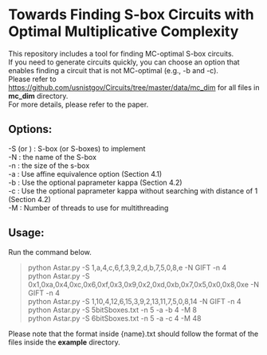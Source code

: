 # Towards Finding S-box Circuits with Optimal Multiplicative Complexity

This repository includes a tool for finding MC-optimal S-box circuits.  
If you need to generate circuits quickly, you can choose an option that enables finding a circuit that is not MC-optimal (e.g., -b and -c).  
Please refer to https://github.com/usnistgov/Circuits/tree/master/data/mc_dim for all files in **mc_dim** directory.  
For more details, please refer to the paper.

## Options:
-S <value> (or <file>) : S-box (or S-boxes) to implement  
-N <value> : the name of the S-box  
-n <value> : the size of the s-box  
-a : Use affine equivalence option (Section 4.1)  
-b <value> : Use the optional paprameter kappa (Section 4.2)  
-c <value> : Use the optional paprameter kappa without searching with distance of 1 (Section 4.2)  
-M <value> : Number of threads to use for multithreading
  
## Usage: 
Run the command below.
>python Astar.py -S 1,a,4,c,6,f,3,9,2,d,b,7,5,0,8,e -N GIFT -n 4  
>python Astar.py -S 0x1,0xa,0x4,0xc,0x6,0xf,0x3,0x9,0x2,0xd,0xb,0x7,0x5,0x0,0x8,0xe -N GIFT -n 4  
>python Astar.py -S 1,10,4,12,6,15,3,9,2,13,11,7,5,0,8,14 -N GIFT -n 4  
>python Astar.py -S 5bitSboxes.txt -n 5 -a -b 4 -M 8  
>python Astar.py -S 6bitSboxes.txt -n 5 -a -c 4 -M 48  
  
Please note that the format inside {name}.txt should follow the format of the files inside the **example** directory.
